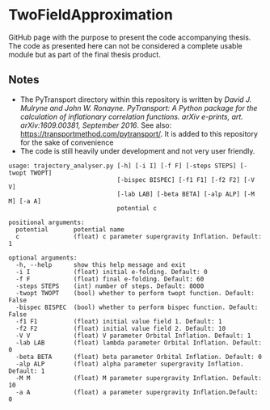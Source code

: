 # TwoFieldApproximation
GitHub page with the purpose to present the code accompanying thesis. The code as presented here can not be considered a complete usable module but as part of the final thesis product.

## Notes

- The PyTransport directory within this repository is written by *David J. Mulryne and John W. Ronayne. PyTransport: A Python package for the calculation of inflationary correlation functions. arXiv e-prints, art. arXiv:1609.00381, September 2016*. See also: https://transportmethod.com/pytransport/. It is added to this repository for the sake of convenience
- The code is still heavily under development and not very user friendly.



```
usage: trajectory_analyser.py [-h] [-i I] [-f F] [-steps STEPS] [-twopt TWOPT]
                              [-bispec BISPEC] [-f1 F1] [-f2 F2] [-V V]
                              [-lab LAB] [-beta BETA] [-alp ALP] [-M M] [-a A]
                              potential c

positional arguments:
  potential       potential name
  c               (float) c parameter supergravity Inflation. Default: 1

optional arguments:
  -h, --help      show this help message and exit
  -i I            (float) initial e-folding. Default: 0
  -f F            (float) final e-folding. Default: 60
  -steps STEPS    (int) number of steps. Default: 8000
  -twopt TWOPT    (bool) whether to perform twopt function. Default: False
  -bispec BISPEC  (bool) whether to perform bispec function. Default: False
  -f1 F1          (float) initial value field 1. Default: 1
  -f2 F2          (float) initial value field 2. Default: 10
  -V V            (float) V parameter Orbital Inflation. Default: 1
  -lab LAB        (float) lambda parameter Orbital Inflation. Default: 0
  -beta BETA      (float) beta parameter Orbital Inflation. Default: 0
  -alp ALP        (float) alpha parameter supergravity Inflation. Default: 1
  -M M            (float) M parameter supergravity Inflation. Default: 10
  -a A            (float) a parameter supergravity Inflation.Default: 0
```
